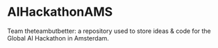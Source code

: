 # AIHackathonAMS
Team theteambutbetter: a repository used to store ideas &amp; code for the Global AI Hackathon in Amsterdam.
